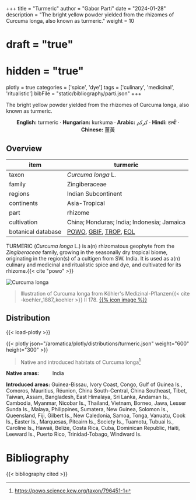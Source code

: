 +++
title = "Turmeric"
author = "Gabor Parti"
date = "2024-01-28"
description = "The bright yellow powder yielded from the rhizomes of Curcuma longa, also known as turmeric."
weight = 10
# draft = "true"
# hidden = "true"
plotly = true
categories = ['spice', 'dye']
tags = ['culinary', 'medicinal', 'ritualistic']
bibFile = "static/bibliography/parti.json"
+++

The bright yellow powder yielded from the rhizomes of Curcuma longa, also known as turmeric.

[<i class="fab fa-wikipedia-w"></i>](https://en.wikipedia.org/wiki/Turmeric)

<center>

**English:** turmeric · **Hungarian:** kurkuma · **Arabic:** <span class="arabic-text" dir="rtl">كركم</span> · **Hindi:** <span class="devanagari-text">हल्दी</span> · **Chinese:** <span class="traditional-chinese-text">薑黃</span>

</center>

## Overview

|       item       |                                                                                      turmeric                                                                                     |
|------------------|-----------------------------------------------------------------------------------------------------------------------------------------------------------------------------------|
|       taxon      |                                                                                 *Curcuma longa* L.                                                                                |
|      family      |                                                                                   Zingiberaceae                                                                                   |
|      regions     |                                                                                Indian Subcontinent                                                                                |
|    continents    |                                                                                   Asia-Tropical                                                                                   |
|       part       |                                                                                      rhizome                                                                                      |
|    cultivation   |                                                                     China; Honduras; India; Indonesia; Jamaica                                                                    |
|botanical database|[POWO](https://powo.science.kew.org/taxon/796451-1), [GBIF](https://www.gbif.org/species/2757624), [TROP](https://tropicos.org/name/34500029), [EOL](https://eol.org/pages/1122309)|

TURMERIC (*Curcuma longa* L.) is a(n) rhizomatous geophyte from the *Zingiberaceae* family, growing in the seasonally dry tropical biome, originating in the region(s) of a cultigen from SW. India. It is used as a(n) culinary and medicinal and ritualistic spice and dye, and cultivated for its rhizome.{{< cite "powo" >}}

![Curcuma longa](/images/illustrations/turmeric.png?width=40rem "Illustration of Curcuma longa from Köhler's Medizinal-Pflanzen")

>Illustration of Curcuma longa from Köhler's Medizinal-Pflanzen{{< cite -koehler_1887_koehler >}} II 178. [{{% icon image %}}](https://www.biodiversitylibrary.org/item/10837#page/705/mode/1up)

## Distribution

{{< load-plotly >}}

{{< plotly json="/aromatica/plotly/distributions/turmeric.json" weight="600" height="300" >}}

>Native and introduced habitats of Curcuma longa[^powo]

[^powo]: https://powo.science.kew.org/taxon/796451-1

<p style="text-align:left;">

**Native areas:** &ensp; &ensp; &ensp; India

**Introduced areas:** Guinea-Bissau, Ivory Coast, Congo, Gulf of Guinea Is., Comoros, Mauritius, Réunion, China South-Central, China Southeast, Tibet, Taiwan, Assam, Bangladesh, East Himalaya, Sri Lanka, Andaman Is., Cambodia, Myanmar, Nicobar Is., Thailand, Vietnam, Borneo, Jawa, Lesser Sunda Is., Malaya, Philippines, Sumatera, New Guinea, Solomon Is., Queensland, Fiji, Gilbert Is., New Caledonia, Samoa, Tonga, Vanuatu, Cook Is., Easter Is., Marquesas, Pitcairn Is., Society Is., Tuamotu, Tubuai Is., Caroline Is., Hawaii, Belize, Costa Rica, Cuba, Dominican Republic, Haiti, Leeward Is., Puerto Rico, Trinidad-Tobago, Windward Is.

</p>



# Bibliography

{{< bibliography cited >}}

